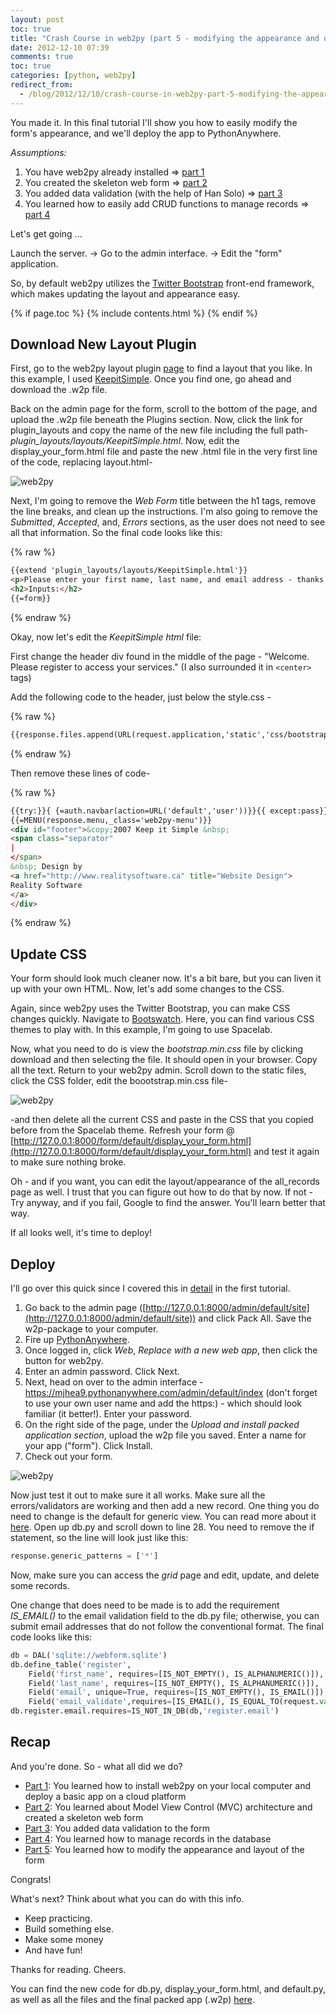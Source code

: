 ```yaml
---
layout: post
toc: true
title: "Crash Course in web2py (part 5 - modifying the appearance and deploying the web form)"
date: 2012-12-10 07:39
comments: true
toc: true
categories: [python, web2py]
redirect_from:
  - /blog/2012/12/10/crash-course-in-web2py-part-5-modifying-the-appearance-and-deploying-the-web-form/
---
```


You made it. In this final tutorial I'll show you how to easily modify the form's appearance, and we'll deploy the app to PythonAnywhere.

*Assumptions:*

1. You have web2py already installed => [part 1](http://mherman.org/blog/2012/11/27/crash-course-in-web2py-part-1/)
1. You created the skeleton web form => [part 2](http://mherman.org/blog/2012/12/01/crash-course-in-web2py-part-2-web-forms/)
1. You added data validation (with the help of Han Solo) => [part 3](http://mherman.org/blog/2012/12/06/crash-course-in-web2py-part-3-form-validation/)
1. You learned how to easily add CRUD functions to manage records => [part 4](http://mherman.org/blog/2012/12/09/crash-course-in-web2py-part-4-managing-form-records/)

Let's get going ...

Launch the server. -> Go to the admin interface. -> Edit the "form" application.

So, by default web2py utilizes the [Twitter Bootstrap](http://twitter.github.com/bootstrap/) front-end framework, which makes updating the layout and appearance easy.

{% if page.toc %}
{% include contents.html %}
{% endif %}

## Download New Layout Plugin

First, go to the web2py layout plugin [page](http://web2py.com/layouts) to find a layout that you like. In this example, I used [KeepitSimple](http://web2py.com/layouts/static/plugin_layouts/layouts/KeepitSimple/index.html). Once you find one, go ahead and download the .w2p file.

Back on the admin page for the form, scroll to the bottom of the page, and upload the .w2p file beneath the Plugins section. Now, click the link for plugin\_layouts and copy the name of the new file including the full path- *plugin_layouts/layouts/KeepitSimple.html*. Now, edit the display\_your\_form.html file and paste the new .html file in the very first line of the code, replacing layout.html-

![web2py](http://www.backwardsteps.com/uploads/2012-12-09_2303.png)


Next, I'm going to remove the *Web Form* title between the h1 tags, remove the line breaks, and clean up the instructions. I'm also going to remove the *Submitted*, *Accepted*, and, *Errors*  sections, as the user does not need to see all that information. So the final code looks like this:

{% raw %}
``` html
{{extend 'plugin_layouts/layouts/KeepitSimple.html'}}
<p>Please enter your first name, last name, and email address - thanks!</p>
<h2>Inputs:</h2>
{{=form}}
```
{% endraw %}

Okay, now let's edit the *KeepitSimple html* file:

First change the header div found in the middle of the page - "Welcome. Please register to access your services." (I also surrounded it in `<center>` tags)

Add the following code to the header, just below the style.css -

{% raw %}
``` html
{{response.files.append(URL(request.application,'static','css/bootstrap.min.css'))}}
```
{% endraw %}

Then remove these lines of code-

{% raw %}
``` html
{{try:}}{ {=auth.navbar(action=URL('default','user'))}}{{ except:pass}}
{{=MENU(response.menu,_class='web2py-menu')}}
<div id="footer">&copy;2007 Keep it Simple &nbsp;
<span class="separator"
|
</span>
&nbsp; Design by
<a href="http://www.realitysoftware.ca" title="Website Design">
Reality Software
</a>
</div>
```
{% endraw %}

## Update CSS

Your form should look much cleaner now. It's a bit bare, but you can liven it up with your own HTML. Now, let's add some changes to the CSS.

Again, since web2py uses the Twitter Bootstrap, you can make CSS changes quickly. Navigate to [Bootswatch](http://bootswatch.com/). Here, you can find various CSS themes to play with. In this example, I'm going to use Spacelab.

Now, what you need to do is view the *bootstrap.min.css* file by clicking download and then selecting the file. It should open in your browser. Copy all the text. Return to your web2py admin. Scroll down to the static files, click the CSS folder, edit the boootstrap.min.css file-

![web2py](http://www.backwardsteps.com/uploads/2012-12-10_0824.png)

-and then delete all the current CSS and paste in the CSS that you copied before from the Spacelab theme. Refresh your form @ [http://127.0.0.1:8000/form/default/display_your_form.html](http://127.0.0.1:8000/form/default/display_your_form.html) and test it again to make sure nothing broke.

Oh - and if you want, you can edit the layout/appearance of the all_records page as well. I trust that you can figure out how to do that by now. If not - Try anyway, and if you fail, Google to find the answer. You'll learn better that way.

If all looks well, it's time to deploy!

## Deploy

I'll go over this quick since I covered this in [detail](http://mherman.org/blog/2012/11/27/crash-course-in-web2py-part-1/) in the first tutorial.

1. Go back to the admin page ([http://127.0.0.1:8000/admin/default/site](http://127.0.0.1:8000/admin/default/site)) and click Pack All. Save the w2p-package to your computer.
1. Fire up [PythonAnywhere](https://www.pythonanywhere.com/).
1. Once logged in, click *Web*, *Replace with a new web app*, then click the button for web2py.
1. Enter an admin password. Click Next.
1. Next, head on over to the admin interface - https://mjhea9.pythonanywhere.com/admin/default/index (don't forget to use your own user name and add the https:) - which should look familiar (it better!). Enter your password.
1. On the right side of the page, under the *Upload and install packed application section*, upload the w2p file you saved. Enter a name for your app ("form"). Click Install.
1. Check out your form.

![web2py](http://www.backwardsteps.com/uploads/2012-12-10_0917.png)

Now just test it out to make sure it all works. Make sure all the errors/validators are working and then add a new record. One thing you do need to change is the default for generic view. You can read more about it [here](http://web2py.com/books/default/chapter/29/10#Generic-views). Open up db.py and scroll down to line 28. You need to remove the if statement, so the line will look just like this:

``` python
response.generic_patterns = ['*']
```

Now, make sure you can access the *grid* page and edit, update, and delete some records.

One change that does need to be made is to add the requirement *IS_EMAIL()* to the email validation field to the db.py file; otherwise, you can submit email addresses that do not follow the conventional format. The final code looks like this:

``` python
db = DAL('sqlite://webform.sqlite')
db.define_table('register',
	Field('first_name', requires=[IS_NOT_EMPTY(), IS_ALPHANUMERIC()]),
	Field('last_name', requires=[IS_NOT_EMPTY(), IS_ALPHANUMERIC()]),
	Field('email', unique=True, requires=[IS_NOT_EMPTY(), IS_EMAIL()]),
	Field('email_validate',requires=[IS_EMAIL(), IS_EQUAL_TO(request.vars.email)]))
db.register.email.requires=IS_NOT_IN_DB(db,'register.email')
```

## Recap

And you're done. So - what all did we do?

- [Part 1](http://mherman.org/blog/2012/11/27/crash-course-in-web2py-part-1/): You learned how to install web2py on your local computer and deploy a basic app on a cloud platform
- [Part 2](http://mherman.org/blog/2012/12/01/crash-course-in-web2py-part-2-web-forms/): You learned about Model View Control (MVC) architecture and created a skeleton web form
- [Part 3](http://mherman.org/blog/2012/12/06/crash-course-in-web2py-part-3-form-validation/): You added data validation to the form
- [Part 4](http://mherman.org/blog/2012/12/09/crash-course-in-web2py-part-4-managing-form-records/): You learned how to manage records in the database
- [Part 5](http://mherman.org/blog/2012/12/10/crash-course-in-web2py-part-5-modifying-the-appearance-and-deploying-the-web-form/): You learned how to modify the appearance and layout of the form

Congrats!

What's next? Think about what you can do with this info.

- Keep practicing.
- Build something else.
- Make some money
- And have fun!

Thanks for reading. Cheers.

You can find the new code for db.py, display_your_form.html, and default.py, as well as all the files and the final packed app (.w2p) [here](https://github.com/mjhea0/web2py/tree/master/form%20-%20part%204).
